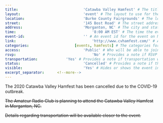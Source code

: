 ```yaml
---
title:								'Catawba Valley Hamfest' # The title of the event.
layout:								'event' # The layout to use for the event.
location:							'Burke County Fairgrounds' # The location or physical building of the event.
street:								'145 Bost Road' # The street address of the event.
address:							'Morganton, NC' # The city and state of the event.
time:									'8:00 AM EST' # The time the event will start. Not the departure time.
event-id:							'' # An event id for the event on NinerEngage. If one is not provided the event will attempt to use the link instead.
link:									'http://www.cvhamfest.com/' # An external link to the event if it is not being hosted on NinerEngage.
categories:						[events, hamfests] # The categories for the event. Meetings should always be 'events meetings'.
access:								'Public' # Who will be able to join us for the event. Should be a value of 'Club', 'School', or 'Public'.
rsvp:									'No' # Provides a note if RSVP via email is required.
transportation:				'Yes' # Provides a note if transportation will be provided.
status:								'Cancelled' # Provides a note if the event has been cancelled or is planned. Should be a value of 'Attending', 'Planned', or 'Cancelled'.
visible:							'Yes' # Hides or shows the event in feeds.
excerpt_separator:		<!--more-->
---
```



The 2020 Catawba Valley Hamfest has been cancelled due to the COVID-19 outbreak.

<!--more-->

~~The Amateur Radio Club is planning to attend the Catawba Valley Hamfest in Morganton, NC.~~

~~Details regarding transportation will be available closer to the event.~~
